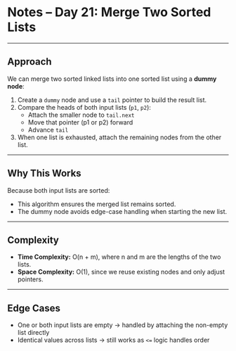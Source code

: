 # Notes – Day 21: Merge Two Sorted Lists

---

## Approach

We can merge two sorted linked lists into one sorted list using a **dummy node**:

1. Create a `dummy` node and use a `tail` pointer to build the result list.
2. Compare the heads of both input lists (`p1`, `p2`):
   - Attach the smaller node to `tail.next`
   - Move that pointer (p1 or p2) forward
   - Advance `tail`
3. When one list is exhausted, attach the remaining nodes from the other list.

---

## Why This Works

Because both input lists are sorted:
- This algorithm ensures the merged list remains sorted.
- The dummy node avoids edge-case handling when starting the new list.

---

## Complexity

- **Time Complexity:** O(n + m), where n and m are the lengths of the two lists.
- **Space Complexity:** O(1), since we reuse existing nodes and only adjust pointers.

---

## Edge Cases

- One or both input lists are empty → handled by attaching the non-empty list directly
- Identical values across lists → still works as `<=` logic handles order
